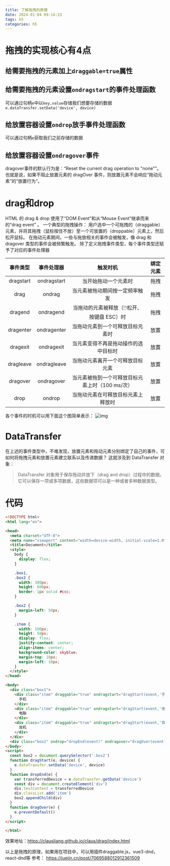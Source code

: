 ```yaml
---
title: 了解拖拽的原理
date: 2024-01-04 09:14:23
tags: h5
categories: h5
---
```

<script type="text/javascript" src="/custom.js"></script>

# 拖拽的实现核心有4点
## 给需要拖拽的元素加上`draggable=true`属性
## 给需要拖拽的元素设置`ondragstart`的事件处理函数
可以通过句柄`e`中以`key,value`存储我们想要存储的数据
`e.dataTransfer.setData('device', device)`
## 给放置容器设置`ondrop`放手事件处理函数
可以通过句柄`e`获取我们之前存储的数据
## 给放置容器设置`ondragover`事件
dragover事件的默认行为是：“Reset the current drag operation to "none"”。也就是说，如果不阻止放置元素的 dragOver 事件，则放置元素不会响应“拖动元素”的“放置行为”。

# drag和drop
HTML 的 drag & drop 使用了“DOM Event”和从“Mouse Event”继承而来的“drag event” 。
一个典型的拖拽操作： 用户选中一个可拖拽的（draggable）元素，并将其拖拽（鼠标按住不放）至一个可放置的（droppable）元素上，然后松开鼠标。
在拖动元素期间，一些与拖放相关的事件会被触发，像 drag 和 dragover 类型的事件会被频繁触发。
除了定义拖拽事件类型，每个事件类型还赋予了对应的事件处理器

| 事件类型 | 事件处理器 | 触发时机 | 绑定元素 |
|:-:|:-:|:-:|:-:|
| dragstart | ondragstart | 当开始拖动一个元素时 | 拖拽|
|drag	|ondrag	|当元素被拖动期间按一定频率触发|	拖拽|
|dragend|	ondragend|	当拖动的元素被释放（🖱️松开、按键盘 ESC）时	|拖拽|
|dragenter|	ondragenter|	当拖动元素到一个可释放目标元素时|	放置|
|dragexit|	ondragexit|	当元素变得不再是拖动操作的选中目标时|	放置|
|dragleave|	ondragleave|	当拖动元素离开一个可释放目标元素|	放置|
|dragover|	ondragover|	当元素被拖到一个可释放目标元素上时（100 ms/次）|	放置|
|drop|	ondrop|	当拖动元素在可释放目标元素上释放时	|放置|

各个事件的时机可以用下面这个图简单表示：
![img](http://liangyonggang.com/imgasset/drag-2024-1-4.png)
# DataTransfer
在上述的事件类型中，不难发现，放置元素和拖动元素分别绑定了自己的事件，可如何将拖拽元素和放置元素建立联系以及传递数据？
这就涉及到 DataTransfer 对象：
> DataTransfer 对象用于保存拖动并放下（drag and drop）过程中的数据。它可以保存一项或多项数据，这些数据项可以是一种或者多种数据类型。

# 代码
```html
<!DOCTYPE html>
<html lang="en">

<head>
  <meta charset="UTF-8">
  <meta name="viewport" content="width=device-width, initial-scale=1.0">
  <title>Document</title>
  <style>
    body {
      display: flex;
    }

    .box1,
    .box2 {
      width: 300px;
      height: 600px;
      border: 1px solid #ccc;
    }

    .box2 {
      margin-left: 50px;
    }

    .item {
      width: 100px;
      height: 50px;
      display: flex;
      justify-content: center;
      align-items: center;
      background-color: skyblue;
      margin-top: 10px;
      margin-left: 10px;
    }
  </style>
</head>

<body>
  <div class="box1">
    <div class="item" draggable="true" ondragstart="dragStart(event,'手机')">
      手机
    </div>
    <div class="item" draggable="true" ondragstart="dragStart(event,'电脑')">
      电脑
    </div>
    <div class="item" draggable="true" ondragstart="dragStart(event,'耳机')">
      耳机
    </div>
  </div>
  <div class="box2" ondrop="dropEnd(event)" ondragover="dragOver(event)"></div>
</body>
<script>
  const box2 = document.querySelector('.box2')
  function dragStart(e, device) {
    e.dataTransfer.setData('device', device)
  }
  function dropEnd(e) {
    var transferredDevice = e.dataTransfer.getData('device')
    const div = document.createElement('div')
    div.textContent = transferredDevice
    div.classList.add('item')
    box2.appendChild(div)
  }
  function dragOver(e) {
    e.preventDefault()
  }
</script>

</html>
```
效果地址：https://clausliang.github.io/claus/drag/index.html

以上是拖拽的原理，如果用在项目中，可以用插件draggable.js，vue3-dnd，react-dnd等
参考：
https://juejin.cn/post/7069588012912361509

